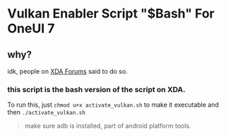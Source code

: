 # Vulkan Enabler Script "$Bash" For OneUI 7 
## why?
idk, people on [XDA Forums](https://xdaforums.com/t/how-to-activate-vulkan-on-galaxy-devices.4733096/) said to do so.

### this script is the bash version of the script on XDA.
To run this, just 
`chmod u+x activate_vulkan.sh` to make it executable
and then
`./activate_vulkan.sh`

> make sure adb is installed, part of android platform tools.

